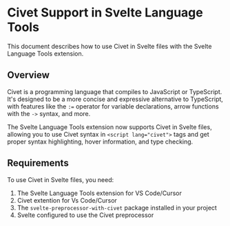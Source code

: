 # Civet Support in Svelte Language Tools

This document describes how to use Civet in Svelte files with the Svelte Language Tools extension.

## Overview

Civet is a programming language that compiles to JavaScript or TypeScript. It's designed to be a more concise and expressive alternative to TypeScript, with features like the `:=` operator for variable declarations, arrow functions with the `->` syntax, and more.

The Svelte Language Tools extension now supports Civet in Svelte files, allowing you to use Civet syntax in `<script lang="civet">` tags and get proper syntax highlighting, hover information, and type checking.

## Requirements

To use Civet in Svelte files, you need:

1. The Svelte Language Tools extension for VS Code/Cursor
2. Civet extention for Vs Code/Cursor
3. The `svelte-preprocessor-with-civet` package installed in your project
4. Svelte configured to use the Civet preprocessor
